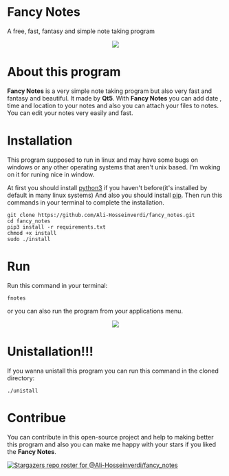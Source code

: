 # Fancy Notes
A free, fast, fantasy and simple note taking program

<div style="text-align: center">
    <a href="https://github.com/Ali-Hosseinverdi/notes/blob/main/screenshots/app.png">
    <img src="https://github.com/Ali-Hosseinverdi/notes/blob/main/screenshots/app.png"/></a>
</div>

# About this program
**Fancy Notes** is a very simple note taking program but also very fast and fantasy and beautiful. It made by **Qt5**. With **Fancy Notes** you can add date , time and location to your
notes and also you can attach your files to notes. You can edit your notes very easily and fast.

# Installation
This program supposed to run in linux and may have some bugs on windows or any other operating systems that aren't unix based. I'm woking on it for runing nice in window.

At first you should install <a href="https://opensource.com/article/20/4/install-python-linux">python3</a> if you haven't before(it's installed by default in many linux systems) And also you should install <a href="https://pip.pypa.io/en/stable/installation/">pip</a>. Then run this commands in your terminal to complete the installation.

```
git clone https://github.com/Ali-Hosseinverdi/fancy_notes.git
cd fancy_notes
pip3 install -r requirements.txt
chmod +x install
sudo ./install
```

# Run

Run this command in your terminal:

```
fnotes
```

or you can also run the program from your applications menu.

<div style="text-align: center">
    <a href="https://github.com/Ali-Hosseinverdi/notes/blob/main/screenshots/fancy_notes.gif">
    <img src="https://github.com/Ali-Hosseinverdi/notes/blob/main/screenshots/fancy_notes.gif"/></a>
</div>

# Unistallation!!!

If you wanna unistall this program you can run this command in the cloned directory:

```
./unistall
```

# Contribue
You can contribute in this open-source project and help to making better this program and also you can make me happy with your stars if you liked the **Fancy Notes**.

[![Stargazers repo roster for @Ali-Hosseinverdi/fancy_notes](https://reporoster.com/stars/dark/Ali-Hosseinverdi/fancy_notes)](https://github.com/Ali-Hosseinverdi/fancy_notes/stargazers)
